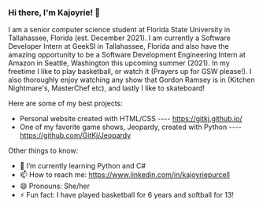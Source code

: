 ### Hi there, I'm Kajoyrie! 👋

I am a senior computer science student at Florida State University in Tallahassee, Florida (est. December 2021). I am currently a Software Developer Intern at GeekSI in Tallahassee, Florida and also have the amazing opportunity to be a Software Development Engineering Intern at Amazon in Seattle, Washington this upcoming summer (2021). In my freetime I like to play basketball, or watch it (Prayers up for GSW please!). I also thoroughly enjoy watching any show that Gordon Ramsey is in (Kitchen Nightmare's, MasterChef etc), and lastly I like to skateboard!

Here are some of my best projects:
- Personal website created with HTML/CSS ---- https://gitkj.github.io/
- One of my favorite game shows, Jeopardy, created with Python ---- https://github.com/GitKj/Jeopardy


Other things to know:
- 🌱 I’m currently learning Python and C#
- 📫 How to reach me: https://www.linkedin.com/in/kajoyriepurcell
- 😄 Pronouns: She/her
- ⚡ Fun fact: I have played basketball for 6 years and softball for 13!
